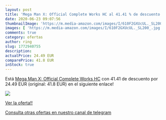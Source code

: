 ```yaml
---
layout: post
title: 'Mega Man X: Official Complete Works HC al 41.41 % de descuento'
date: 2020-06-23 09:07:56
thumbnailImage: 'https://m.media-amazon.com/images/I/610F2GXUcUL._SL200_.jpg'
images: [ 'https://m.media-amazon.com/images/I/610F2GXUcUL._SL200_.jpg' ]
comments: true
category: ofertas
author: ring
slug: 1772940755
description:
actualPrice: 24.49 EUR
comparePrice: 41.8 EUR
inStock: true
---
```


Está [Mega Man X: Official Complete Works HC](https://www.amazon.com/dp/1772940755/?tag=redken08-20) con 41.41 de descuento por 24.49 EUR (original: 41.8 EUR) en el siguiente enlace!

[![](https://m.media-amazon.com/images/I/610F2GXUcUL._SL200_.jpg)](https://www.amazon.com/dp/1772940755/?tag=redken08-20)

[Ver la oferta!!](https://www.amazon.com/dp/1772940755/?tag=redken08-20)

[Consulta otras ofertas en nuestro canal de telegram](https://t.me/s/ofertas25)
